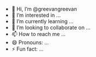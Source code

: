 - 👋 Hi, I’m @greevangreevan
- 👀 I’m interested in ...
- 🌱 I’m currently learning ...
- 💞️ I’m looking to collaborate on ...
- 📫 How to reach me ...
- 😄 Pronouns: ...
- ⚡ Fun fact: ...

<!---
greevangreevan/greevangreevan is a ✨ special ✨ repository because its `README.md` (this file) appears on your GitHub profile.
You can click the Preview link to take a look at your changes.
--->
